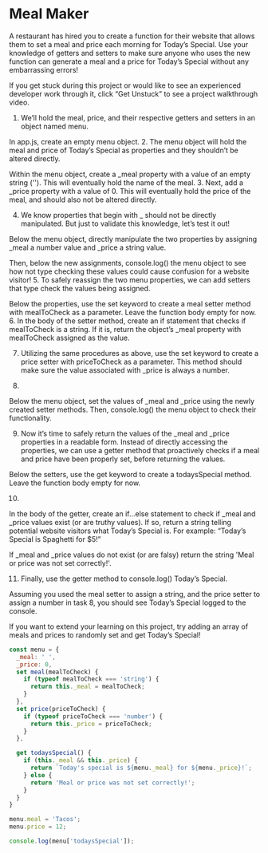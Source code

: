 # Meal Maker
A restaurant has hired you to create a function for their website that allows them to set a meal and price each morning for Today’s Special. Use your knowledge of getters and setters to make sure anyone who uses the new function can generate a meal and a price for Today’s Special without any embarrassing errors!

If you get stuck during this project or would like to see an experienced developer work through it, click “Get Unstuck” to see a project walkthrough video.


1. We’ll hold the meal, price, and their respective getters and setters in an object named menu.

In app.js, create an empty menu object.
2. The menu object will hold the meal and price of Today’s Special as properties and they shouldn’t be altered directly.

Within the menu object, create a _meal property with a value of an empty string (''). This will eventually hold the name of the meal.
3. Next, add a _price property with a value of 0. This will eventually hold the price of the meal, and should also not be altered directly.

4. We know properties that begin with _ should not be directly manipulated. But just to validate this knowledge, let’s test it out!

Below the menu object, directly manipulate the two properties by assigning _meal a number value and _price a string value.

Then, below the new assignments, console.log() the menu object to see how not type checking these values could cause confusion for a website visitor!
5. 
To safely reassign the two menu properties, we can add setters that type check the values being assigned.

Below the properties, use the set keyword to create a meal setter method with mealToCheck as a parameter. Leave the function body empty for now.
6. 
In the body of the setter method, create an if statement that checks if mealToCheck is a string. If it is, return the object’s _meal property with mealToCheck assigned as the value.

7. Utilizing the same procedures as above, use the set keyword to create a price setter with priceToCheck as a parameter. This method should make sure the value associated with _price is always a number.

8. 
Below the menu object, set the values of _meal and _price using the newly created setter methods. Then, console.log() the menu object to check their functionality.

9. Now it’s time to safely return the values of the _meal and _price properties in a readable form. Instead of directly accessing the properties, we can use a getter method that proactively checks if a meal and price have been properly set, before returning the values.

Below the setters, use the get keyword to create a todaysSpecial method. Leave the function body empty for now.

10. 
In the body of the getter, create an if…else statement to check if _meal and _price values exist (or are truthy values). If so, return a string telling potential website visitors what Today’s Special is. For example: “Today’s Special is Spaghetti for $5!”

If _meal and _price values do not exist (or are falsy) return the string 'Meal or price was not set correctly!'.

11. Finally, use the getter method to console.log() Today’s Special.

Assuming you used the meal setter to assign a string, and the price setter to assign a number in task 8, you should see Today’s Special logged to the console.

If you want to extend your learning on this project, try adding an array of meals and prices to randomly set and get Today’s Special!



```javascript
const menu = {
  _meal: ' ',
  _price: 0,
  set meal(mealToCheck) {
    if (typeof mealToCheck === 'string') {
      return this._meal = mealToCheck;
    }
  },
  set price(priceToCheck) {
    if (typeof priceToCheck === 'number') {
      return this._price = priceToCheck;
    }
  },

  get todaysSpecial() {
    if (this._meal && this._price) {
      return `Today's special is ${menu._meal} for ${menu._price}!`;
    } else {
      return 'Meal or price was not set correctly!';
    }
  }
}

menu.meal = 'Tacos';
menu.price = 12;

console.log(menu['todaysSpecial']);


```